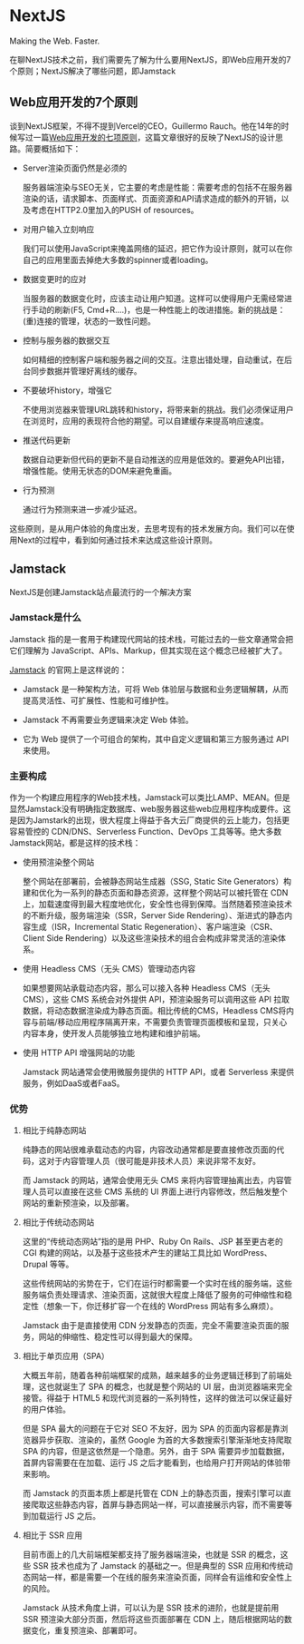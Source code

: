 # NextJS

Making the Web. Faster. 

在聊NextJS技术之前，我们需要先了解为什么要用NextJS，即Web应用开发的7个原则；NextJS解决了哪些问题，即Jamstack

## Web应用开发的7个原则

谈到NextJS框架，不得不提到Vercel的CEO，Guillermo Rauch。他在14年的时候写过一篇[Web应用开发的七项原则](https://lenciel.com/2014/11/7-principles-of-rich-web-applications/)，这篇文章很好的反映了NextJS的设计思路。简要概括如下：

- Server渲染页面仍然是必须的
  
  服务器端渲染与SEO无关，它主要的考虑是性能：需要考虑的包括不在服务器渲染的话，请求脚本、页面样式、页面资源和API请求造成的额外的开销，以及考虑在HTTP2.0里加入的PUSH of resources。

- 对用户输入立刻响应

  我们可以使用JavaScript来掩盖网络的延迟，把它作为设计原则，就可以在你自己的应用里面去掉绝大多数的spinner或者loading。

- 数据变更时的应对

  当服务器的数据变化时，应该主动让用户知道。这样可以使得用户无需经常进行手动的刷新(F5, Cmd+R….)，也是一种性能上的改进措施。新的挑战是：(重)连接的管理，状态的一致性问题。

- 控制与服务器的数据交互

  如何精细的控制客户端和服务器之间的交互。注意出错处理，自动重试，在后台同步数据并管理好离线的缓存。

- 不要破坏history，增强它

  不使用浏览器来管理URL跳转和history，将带来新的挑战。我们必须保证用户在浏览时，应用的表现符合他的期望。可以自建缓存来提高响应速度。

- 推送代码更新

  数据自动更新但代码的更新不是自动推送的应用是低效的。要避免API出错，增强性能。使用无状态的DOM来避免重画。

- 行为预测
  
  通过行为预测来进一步减少延迟。

这些原则，是从用户体验的角度出发，去思考现有的技术发展方向。我们可以在使用Next的过程中，看到如何通过技术来达成这些设计原则。

## Jamstack

NextJS是创建Jamstack站点最流行的一个解决方案

### Jamstack是什么

Jamstack 指的是一套用于构建现代网站的技术栈，可能过去的一些文章通常会把它们理解为 JavaScript、APIs、Markup，但其实现在这个概念已经被扩大了。

[Jamstack](https://jamstack.org/) 的官网上是这样说的：

- Jamstack 是一种架构方法，可将 Web 体验层与数据和业务逻辑解耦，从而提高灵活性、可扩展性、性能和可维护性。

- Jamstack 不再需要业务逻辑来决定 Web 体验。

- 它为 Web 提供了一个可组合的架构，其中自定义逻辑和第三方服务通过 API 来使用。

### 主要构成

作为一个构建应用程序的Web技术栈，Jamstack可以类比LAMP、MEAN。但是显然Jamstack没有明确指定数据库、web服务器这些web应用程序构成要件。这是因为Jamstark的出现，很大程度上得益于各大云厂商提供的云上能力，包括更容易管控的 CDN/DNS、Serverless Function、DevOps 工具等等。绝大多数Jamstack网站，都是这样的技术栈：

- 使用预渲染整个网站

  整个网站在部署前，会被静态网站生成器（SSG, Static Site Generators）构建和优化为一系列的静态页面和静态资源，这样整个网站可以被托管在 CDN 上，加载速度得到最大程度地优化，安全性也得到保障。当然随着预渲染技术的不断升级，服务端渲染（SSR，Server Side Rendering）、渐进式的静态内容生成（ISR，Incremental Static Regeneration）、客户端渲染（CSR、Client Side Rendering）以及这些渲染技术的组合会构成非常灵活的渲染体系。

- 使用 Headless CMS（无头 CMS）管理动态内容

  如果想要网站承载动态内容，那么可以接入各种 Headless CMS（无头 CMS），这些 CMS 系统会对外提供 API，预渲染服务可以调用这些 API 拉取数据，将动态数据渲染成为静态页面。相比传统的CMS，Headless CMS将内容与前端/移动应用程序隔离开来，不需要负责管理页面模板和呈现，只关心内容本身，使开发人员能够独立地构建和维护前端。

- 使用 HTTP API 增强网站的功能
  
  Jamstack 网站通常会使用微服务提供的 HTTP API，或者 Serverless 来提供服务，例如DaaS或者FaaS。

### 优势

1. 相比于纯静态网站

    纯静态的网站很难承载动态的内容，内容改动通常都是要直接修改页面的代码，这对于内容管理人员（很可能是非技术人员）来说非常不友好。

    而 Jamstack 的网站，通常会使用无头 CMS 来将内容管理抽离出去，内容管理人员可以直接在这些 CMS 系统的 UI 界面上进行内容修改，然后触发整个网站的重新预渲染，以及部署。

2. 相比于传统动态网站

    这里的“传统动态网站”指的是用 PHP、Ruby On Rails、JSP 甚至更古老的 CGI 构建的网站，以及基于这些技术产生的建站工具比如 WordPress、Drupal 等等。

    这些传统网站的劣势在于，它们在运行时都需要一个实时在线的服务端，这些服务端负责处理请求、渲染页面，这就很大程度上降低了服务的可伸缩性和稳定性（想象一下，你迁移扩容一个在线的 WordPress 网站有多么麻烦）。

    Jamstack 由于是直接使用 CDN 分发静态的页面，完全不需要渲染页面的服务，网站的伸缩性、稳定性可以得到最大的保障。

3. 相比于单页应用（SPA）

    大概五年前，随着各种前端框架的成熟，越来越多的业务逻辑迁移到了前端处理，这也就诞生了 SPA 的概念，也就是整个网站的 UI 层，由浏览器端来完全接管。得益于 HTML5 和现代浏览器的一系列特性，这样的做法可以保证最好的用户体验。

    但是 SPA 最大的问题在于它对 SEO 不友好，因为 SPA 的页面内容都是靠浏览器异步获取、渲染的，虽然 Google 为首的大多数搜索引擎渐渐地支持爬取 SPA 的内容，但是这依然是一个隐患。另外，由于 SPA 需要异步加载数据，首屏内容需要在在加载、运行 JS 之后才能看到，也给用户打开网站的体验带来影响。

    而 Jamstack 的页面本质上都是托管在 CDN 上的静态页面，搜索引擎可以直接爬取这些静态内容，首屏与静态网站一样，可以直接展示内容，而不需要等到加载运行 JS 之后。

4. 相比于 SSR 应用

    目前市面上的几大前端框架都支持了服务器端渲染，也就是 SSR 的概念，这些 SSR 技术也成为了 Jamstack 的基础之一。但是典型的 SSR 应用和传统动态网站一样，都是需要一个在线的服务来渲染页面，同样会有运维和安全性上的风险。

    Jamstack 从技术角度上讲，可以认为是 SSR 技术的进阶，也就是提前用 SSR 预渲染大部分页面，然后将这些页面部署在 CDN 上，随后根据网站的数据变化，重复预渲染、部署即可。

